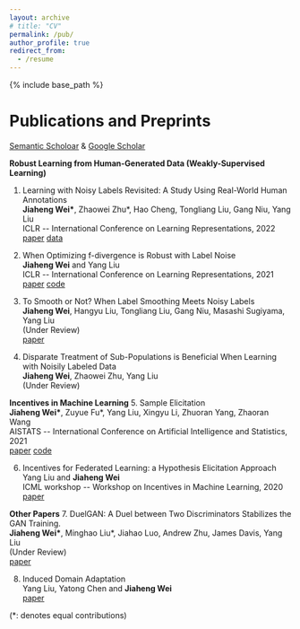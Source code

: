 ```yaml
---
layout: archive
# title: "CV"
permalink: /pub/
author_profile: true
redirect_from:
  - /resume
---
```



{% include base_path %}

Publications and Preprints 
======
[Semantic Scholoar](https://www.semanticscholar.org/author/Jiaheng-Wei/103410241) & [Google Scholar](https://scholar.google.com/citations?hl=en&view_op=list_works&gmla=AJsN-F4mzzRmyicjKgyJuE_WLzx_tpVQntZMEAN1HK6chxXKFENXHN68EgZTimHO8MrddNz0k99myPtWpGaSGugghQJktT4mVvqGV33rBg7DnSMTjo5630I&user=gfB8UaIAAAAJ)

**Robust Learning from Human-Generated Data (Weakly-Supervised Learning)**
1.	Learning with Noisy Labels Revisited: A Study Using Real-World Human Annotations           
**Jiaheng Wei\***, Zhaowei Zhu\*, Hao Cheng, Tongliang Liu, Gang Niu, Yang Liu           
ICLR -- International Conference on Learning Representations, 2022           
[paper](https://openreview.net/forum?id=TBWA6PLJZQm&referrer=%5BAuthor%20Console%5D(%2Fgroup%3Fid%3DICLR.cc%2F2022%2FConference%2FAuthors%23your-submissions))  [data](http://noisylabels.com/)       

2.  When Optimizing f-divergence is Robust with Label Noise                 
**Jiaheng Wei** and Yang Liu            
ICLR -- International Conference on Learning Representations, 2021               
[paper](https://openreview.net/forum?id=WesiCoRVQ15)  [code](https://github.com/weijiaheng/Robust-f-divergence-measures)

3.  To Smooth or Not? When Label Smoothing Meets Noisy Labels             
**Jiaheng Wei**, Hangyu Liu, Tongliang Liu, Gang Niu, Masashi Sugiyama, Yang Liu               
(Under Review)                 
[paper](https://arxiv.org/abs/2106.04149)  

4.  Disparate Treatment of Sub-Populations is Beneficial When Learning with Noisily Labeled Data             
**Jiaheng Wei**, Zhaowei Zhu, Yang Liu               
(Under Review)  

**Incentives in Machine Learning**
5.	Sample Elicitation           
**Jiaheng Wei\***, Zuyue Fu*, Yang Liu, Xingyu Li, Zhuoran Yang, Zhaoran Wang           
AISTATS -- International Conference on Artificial Intelligence and Statistics, 2021           
[paper](https://proceedings.mlr.press/v130/wei21c)  [code](https://github.com/weijiaheng/Credible-sample-elicitation)

6.	Incentives for Federated Learning: a Hypothesis Elicitation Approach           
Yang Liu and **Jiaheng Wei**            
ICML workshop -- Workshop on Incentives in Machine Learning, 2020               
[paper](https://arxiv.org/abs/2007.10596)     

**Other Papers**
7.	DuelGAN: A Duel between Two Discriminators Stabilizes the GAN Training.           
**Jiaheng Wei\***, Minghao Liu\*, Jiahao Luo, Andrew Zhu, James Davis, Yang Liu               
(Under Review)            
[paper](https://arxiv.org/abs/2101.07524)           

8.	Induced Domain Adaptation           
Yang Liu, Yatong Chen and **Jiaheng Wei**           
[paper](https://arxiv.org/abs/2107.05911)           

(\*: denotes equal contributions)  
